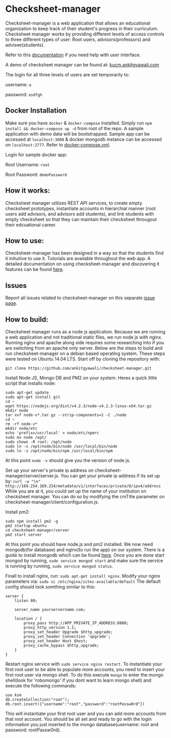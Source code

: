 # Checksheet-manager

Checksheet-manager is a web application that allows an educational organization to keep track of their student's progress in their curriculum. Checksheet manager works by providing different levels of access controls to three different types of user: Root users, advisors(professors) and advisee(students).

Refer to this <a href="http://ankitgyawali.com/cmdocs" target="_blank">documentation</a> if you need help with user interface.

A demo of checksheet manager can be found at: <a href="http://kucm.ankitgyawali.com" target="_blank">kucm.ankitgyawali.com</a>

The login for all three levels of users are set temporarily to:

username: `a`

password: `asdfgh`


## Docker Installation 
Make sure you have `docker` & `docker-compose` installed. Simply run `npm install && docker-compose up -d` from root of the repo. A sample application with demo data will be bootstrapped. Sample app can be accessed at `localhost:3000` & docker mongodb instance can be accessed on `localhost:2777`. Refer to [docker-compose.yml](https://github.com/ankitgyawali/checksheet-manager/blob/master/docker-compose.yml).

Login for sample docker app: 

Root Username: `root`

Root Password: `demoPassword`


## How it works:
Checksheet manager utilizes REST API services, to create empty checksheet prototypes, instantiate accounts in hierarchial manner (root users add advisors, and advisors add students), and link students with empty checksheet so that they can maintain their checksheet througout their edcuational career.

## How to use:
Checksheet-manager has been designed in a way so that the students find it inituitive to use it. Tutorials are available throughout the web app. A detailed documentation on using checksheet-manager and discovering it features can be found <a href="https://cdn.rawgit.com/ankitgyawali/checksheet-manager/gh-pages/index.html" target="_blank">here</a>.

## Issues
Report all issues related to checksheet-manager on this separate <a href="https://github.com/ankitgyawali/checksheet-manager/issues" target="_blank">issue page</a>.

## How to build:
Checksheet manager runs as a node js application. Because we are running a web application and not traditional static files, we run node js with nginx. Running nginx and apache along side requires some researching into if you are switching from an apache only server. Below are the steps to build and run checksheet-manager on a debian based operating system. These steps were tested on Ubuntu 14.04 LTS.
Start off by cloning the repository with: 

```git clone https://github.com/ankitgyawali/checksheet-manager.git```

Install Node JS, Mongo DB and PM2 on your system. Heres a quick little script that installs node:
````
sudo apt-get update
sudo apt-get install git
cd ~
wget https://nodejs.org/dist/v4.2.3/node-v4.2.3-linux-x64.tar.gz
mkdir node
tar xvf node-v*.tar.gz --strip-components=1 -C ./node
cd ~
rm -rf node-v*
mkdir node/etc
echo 'prefix=/usr/local' > node/etc/npmrc
sudo mv node /opt/
sudo chown -R root: /opt/node
sudo ln -s /opt/node/bin/node /usr/local/bin/node
sudo ln -s /opt/node/bin/npm /usr/local/bin/npm
````

At this point `node -v` should give you the version of node js.

Set up your server's private ip address on checksheet-manager/server/server.js.
You can get your private ip address if its set up by: `curl -w "\n" http://169.254.169.254/metadata/v1/interfaces/private/0/ipv4/address`
While you are at it, you could set up the name of your institution on checksheet manager. You can do so by modifying the cmTitle parameter on checksheet-manager/client/configuration.js.

Install pm2:

````
sudo npm install pm2 -g
pm2 startup ubuntu
cd checksheet-manager/server
pm2 start server
````

At this point you should have node.js and pm2 installed. We now need mongodb(for database) and nginx(to run the app) on our system.
There is a guide to install mongodb which can be found <a href="https://docs.mongodb.org/manual/tutorial/install-mongodb-on-ubuntu/" target="_blank">here</a>.
Once you are done start mongod by running, `sudo service mongod start` and make sure the service is running by running, `sudo service mongod status`.

Finall to install nginx, run: `sudo apt-get install nginx`.
Modify your nginx parameters via: `sudo vi /etc/nginx/sites-available/default`
The default config should look somthing similar to this:
````
server {
    listen 80;

    server_name yourservername.com;

    location / {
        proxy_pass http://APP_PRIVATE_IP_ADDRESS:8080;
        proxy_http_version 1.1;
        proxy_set_header Upgrade $http_upgrade;
        proxy_set_header Connection 'upgrade';
        proxy_set_header Host $host;
        proxy_cache_bypass $http_upgrade;
    }
}
````
Restart nginx service with `sudo service nginx restart`. To instantiate your first root user to be able to populate more accounts, you need to insert your first root user via mongo shell. To do this execute `mongo` to enter the mongo shell(look for 'robomongo' if you dont want to learn mongo shell) and execute the following commands:
````
use ksm
db.createCollection("root");
db.root.insert({"username":"root","password":"rootPassw0rd"})
````
This will instantiate your first root user and you can add more accounts from that root account. You should be all set and ready to go with the login information you just inserted to the mongo database(username: root and password: rootPassw0rd).

